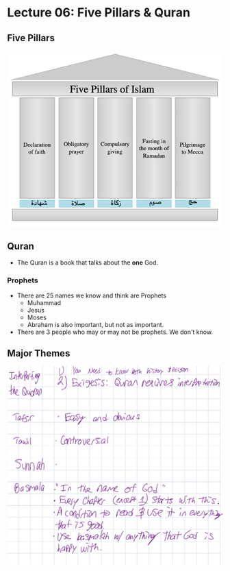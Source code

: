 # Lecture 06: Five Pillars & Quran

## Five Pillars

![](../../.gitbook/assets/image%20%28461%29.png)

## Quran

* The Quran is a book that talks about the **one** God.

### Prophets

* There are 25 names we know and think are Prophets
  * Muhammad
  * Jesus
  * Moses
  * Abraham is also important, but not as important. 
* There are 3 people who may or may not be prophets. We don't know.

## Major Themes

![](../../.gitbook/assets/image%20%28464%29.png)



